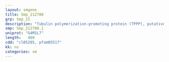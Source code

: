 ```yaml
---
layout: smgene
title: Smp_212780
grp: Smp_21
description: "Tubulin polymerization-promoting protein (TPPP), putative"
smp: Smp_212780.1
uniprot: "G4M1L7"
length:   480
cdd: "cl05205, pfam05517"
kk: ns
categories: sm
---
```

